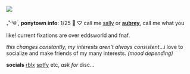 ![](https://media.discordapp.net/attachments/827364675686629407/1223134520749068308/Untitled1337_20240329005950.png?ex=6618bfca&is=66064aca&hm=7393b25076ccbb1317915df218c924a1c37429f741bb62d3141e1e0186bb7cd5&=&format=webp&quality=lossless&width=512&height=350)

 ₊˚ˑ༄ؘ  , **ponytown info**:
1/25 🎂 ♡  call me [sally](https://en.pronouns.page/@sallywilliams) or **[aubrey](https://pronouns.cc/@lizzygrant)**, call me what you like!
 current fixations are over eddsworld and fnaf. 
 
 *this changes constantly, my interests aren't always consistent*...i love to socialize and make friends of my many interests. *(mood depending)*
 
 **socials** [rblx](https://www.roblox.com/users/596682329/profile) [sptfy](https://open.spotify.com/user/69f95wt93wr0wh66ep0dhuqom?si=8074051ca7954af0) etc, *ask for* disc...
